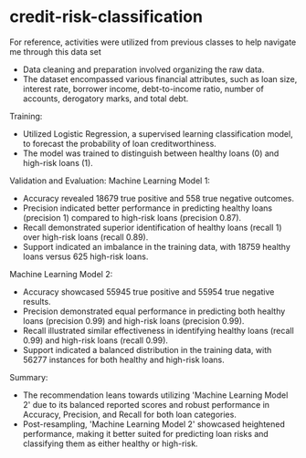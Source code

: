 # credit-risk-classification
For reference, activities were utilized from previous classes to help navigate me through this data set 


- Data cleaning and preparation involved organizing the raw data.
- The dataset encompassed various financial attributes, such as loan size, interest rate, borrower income, debt-to-income ratio, number of accounts, derogatory marks, and total debt.

Training:
- Utilized Logistic Regression, a supervised learning classification model, to forecast the probability of loan creditworthiness.
- The model was trained to distinguish between healthy loans (0) and high-risk loans (1).

Validation and Evaluation:
Machine Learning Model 1:
- Accuracy revealed 18679 true positive and 558 true negative outcomes.
- Precision indicated better performance in predicting healthy loans (precision 1) compared to high-risk loans (precision 0.87).
- Recall demonstrated superior identification of healthy loans (recall 1) over high-risk loans (recall 0.89).
- Support indicated an imbalance in the training data, with 18759 healthy loans versus 625 high-risk loans.

Machine Learning Model 2:
- Accuracy showcased 55945 true positive and 55954 true negative results.
- Precision demonstrated equal performance in predicting both healthy loans (precision 0.99) and high-risk loans (precision 0.99).
- Recall illustrated similar effectiveness in identifying healthy loans (recall 0.99) and high-risk loans (recall 0.99).
- Support indicated a balanced distribution in the training data, with 56277 instances for both healthy and high-risk loans.

Summary:
- The recommendation leans towards utilizing 'Machine Learning Model 2' due to its balanced reported scores and robust performance in Accuracy, Precision, and Recall for both loan categories.
- Post-resampling, 'Machine Learning Model 2' showcased heightened performance, making it better suited for predicting loan risks and classifying them as either healthy or high-risk.
